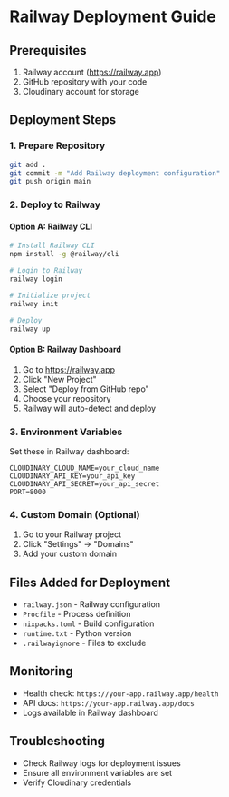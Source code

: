 # Railway Deployment Guide

## Prerequisites
1. Railway account (https://railway.app)
2. GitHub repository with your code
3. Cloudinary account for storage

## Deployment Steps

### 1. Prepare Repository
```bash
git add .
git commit -m "Add Railway deployment configuration"
git push origin main
```

### 2. Deploy to Railway

#### Option A: Railway CLI
```bash
# Install Railway CLI
npm install -g @railway/cli

# Login to Railway
railway login

# Initialize project
railway init

# Deploy
railway up
```

#### Option B: Railway Dashboard
1. Go to https://railway.app
2. Click "New Project"
3. Select "Deploy from GitHub repo"
4. Choose your repository
5. Railway will auto-detect and deploy

### 3. Environment Variables
Set these in Railway dashboard:
```
CLOUDINARY_CLOUD_NAME=your_cloud_name
CLOUDINARY_API_KEY=your_api_key
CLOUDINARY_API_SECRET=your_api_secret
PORT=8000
```

### 4. Custom Domain (Optional)
1. Go to your Railway project
2. Click "Settings" → "Domains"
3. Add your custom domain

## Files Added for Deployment
- `railway.json` - Railway configuration
- `Procfile` - Process definition
- `nixpacks.toml` - Build configuration
- `runtime.txt` - Python version
- `.railwayignore` - Files to exclude

## Monitoring
- Health check: `https://your-app.railway.app/health`
- API docs: `https://your-app.railway.app/docs`
- Logs available in Railway dashboard

## Troubleshooting
- Check Railway logs for deployment issues
- Ensure all environment variables are set
- Verify Cloudinary credentials